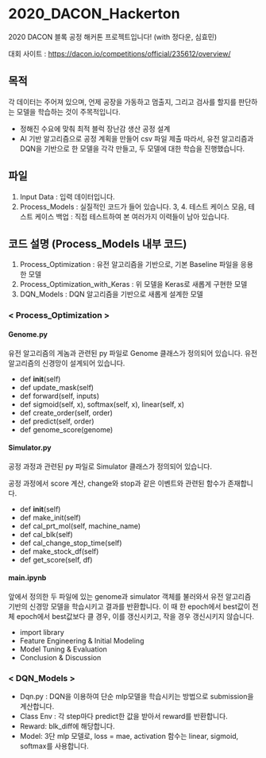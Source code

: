 # 2020_DACON_Hackerton
2020 DACON 블록 공정 해커톤 프로젝트입니다! (with 정다운, 심효민)

대회 사이트 : https://dacon.io/competitions/official/235612/overview/

## 목적
각 데이터는 주어져 있으며, 언제 공장을 가동하고 멈출지, 그리고 검사를 할지를 판단하는 모델을 학습하는 것이 주목적입니다.
- 정해진 수요에 맞춰 최적 블럭 장난감 생산 공정 설계
- AI 기반 알고리즘으로 공정 계획을 만들어 csv 파일 제출
따라서, 유전 알고리즘과 DQN을 기반으로 한 모델을 각각 만들고, 두 모델에 대한 학습을 진행했습니다.

## 파일
1. Input Data : 입력 데이터입니다.
2. Process_Models : 실질적인 코드가 들어 있습니다.
3, 4. 테스트 케이스 모음, 테스트 케이스 백업 : 직접 테스트하여 본 여러가지 이력들이 남아 있습니다.

## 코드 설명 (Process_Models 내부 코드)
1. Process_Optimization : 유전 알고리즘을 기반으로, 기본 Baseline 파일을 응용한 모델
2. Process_Optimization_with_Keras : 위 모델을 Keras로 새롭게 구현한 모델
3. DQN_Models : DQN 알고리즘을 기반으로 새롭게 설계한 모델

### < Process_Optimization >
#### Genome.py
 유전 알고리즘의 게놈과 관련된 py 파일로 Genome 클래스가 정의되어 있습니다.
 유전 알고리즘의 신경망이 설계되어 있습니다.
 - def __init__(self)
 - def update_mask(self)
 - def forward(self, inputs)
 - def sigmoid(self, x), softmax(self, x), linear(self, x)
 - def create_order(self, order)
 - def predict(self, order)
 - def genome_score(genome)

#### Simulator.py
 공정 과정과 관련된 py 파일로 Simulator 클래스가 정의되어 있습니다.
 
 공정 과정에서 score 계산, change와 stop과 같은 이벤트와 관련된 함수가 존재합니다.
 - def __init__(self)
 - def make_init(self)
 - def cal_prt_mol(self, machine_name)
 - def cal_blk(self)
 - def cal_change_stop_time(self)
 - def make_stock_df(self)
 - def get_score(self, df)

#### main.ipynb 
 앞에서 정의한 두 파일에 있는 genome과 simulator 객체를 불러와서 유전 알고리즘 기반의 신경망 모델을 학습시키고 결과를 반환합니다.
 이 때 한 epoch에서 best값이 전체 epoch에서 best값보다 클 경우, 이를 갱신시키고, 작을 경우 갱신시키지 않습니다.
 - import library
 - Feature Engineering & Initial Modeling
 - Model Tuning & Evaluation
 - Conclusion & Discussion

### < DQN_Models >
 - Dqn.py : DQN을 이용하여 단순 mlp모델을 학습시키는 방법으로 submission을 계산합니다.
 - Class Env : 각 step마다 predict한 값을 받아서 reward를 반환합니다.
 - Reward: blk_diff에 해당합니다.
 - Model: 3단 mlp 모델로, loss = mae, activation 함수는 linear, sigmoid, softmax를 사용합니다.
